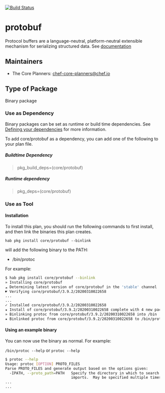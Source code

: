 [![Build Status](https://dev.azure.com/chefcorp-partnerengineering/Chef%20Base%20Plans/_apis/build/status/chef-base-plans.protobuf?branchName=master)](https://dev.azure.com/chefcorp-partnerengineering/Chef%20Base%20Plans/_build/latest?definitionId=133&branchName=master)

# protobuf

Protocol buffers are a language-neutral, platform-neutral extensible mechanism for serializing structured data.  See [documentation](https://developers.google.com/protocol-buffers/)

## Maintainers

* The Core Planners: <chef-core-planners@chef.io>

## Type of Package

Binary package

### Use as Dependency

Binary packages can be set as runtime or build time dependencies. See [Defining your dependencies](https://www.habitat.sh/docs/developing-packages/developing-packages/#sts=Define%20Your%20Dependencies) for more information.

To add core/protobuf as a dependency, you can add one of the following to your plan file.

##### Buildtime Dependency

> pkg_build_deps=(core/protobuf)

##### Runtime dependency

> pkg_deps=(core/protobuf)

### Use as Tool

#### Installation

To install this plan, you should run the following commands to first install, and then link the binaries this plan creates.

``hab pkg install core/protobuf --binlink``

will add the following binary to the PATH:

* /bin/protoc

For example:

```bash
$ hab pkg install core/protobuf --binlink
» Installing core/protobuf
☁ Determining latest version of core/protobuf in the 'stable' channel
☛ Verifying core/protobuf/3.9.2/20200310022658
...
...
✓ Installed core/protobuf/3.9.2/20200310022658
★ Install of core/protobuf/3.9.2/20200310022658 complete with 4 new packages installed.
» Binlinking protoc from core/protobuf/3.9.2/20200310022658 into /bin
★ Binlinked protoc from core/protobuf/3.9.2/20200310022658 to /bin/protoc
```

#### Using an example binary

You can now use the binary as normal.  For example:

``/bin/protoc --help`` or ``protoc --help``

```bash
$ protoc --help
Usage: protoc [OPTION] PROTO_FILES
Parse PROTO_FILES and generate output based on the options given:
  -IPATH, --proto_path=PATH   Specify the directory in which to search for
                              imports.  May be specified multiple times;
...
...
```
